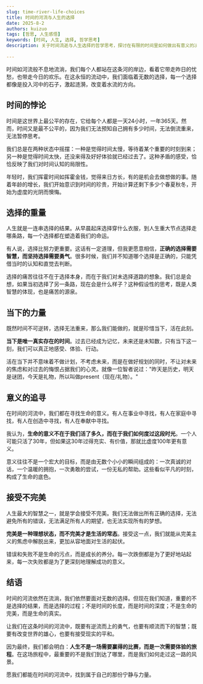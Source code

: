 ```yaml
---
slug: time-river-life-choices
title: 时间的河流与人生的选择
date: 2025-8-2
authors: kuizuo
tags: [哲思, 人生感悟]
keywords: [时间, 人生, 选择, 哲学思考]
description: 关于时间流逝与人生选择的哲学思考，探讨在有限的时间里如何做出有意义的决定。
 
---
```


时间如河流般不息地流淌，我们每个人都站在这条河的岸边，看着它带走昨日的忧愁，也带走今日的欢乐。在这永恒的流动中，我们面临着无数的选择，每一个选择都像是投入河中的石子，激起涟漪，改变着水流的方向。

<!-- truncate -->

## 时间的悖论

时间是这世界上最公平的存在，它给每个人都是一天24小时，一年365天。然而，时间又是最不公平的，因为我们无法预知自己拥有多少时间，无法倒流重来，无法暂停思考。

我们总是在两种状态中摇摆：一种是觉得时间太慢，等待着某个重要的时刻到来；另一种是觉得时间太快，还没来得及好好体验就已经过去了。这种矛盾的感受，恰恰反映了我们对时间认知的局限性。

年轻时，我们挥霍时间如挥霍金钱，觉得来日方长，有的是机会去做想做的事。随着年龄的增长，我们开始意识到时间的珍贵，开始计算还剩下多少个春夏秋冬，开始为虚度的光阴而懊悔。

## 选择的重量

人生就是一连串选择的结果。从早晨起床选择穿什么衣服，到人生重大节点选择走哪条路，每一个选择都在塑造着我们的命运。

有人说，选择比努力更重要。这话有一定道理，但我更愿意相信，**正确的选择需要智慧，而坚持选择需要勇气**。很多时候，我们并不知道哪个选择是正确的，只能凭借当时的认知和直觉去判断。

选择的痛苦往往不在于选择本身，而在于我们对未选择道路的想象。我们总是会想，如果当初选择了另一条路，现在会是什么样子？这种假设性的思考，既是人类智慧的体现，也是痛苦的源泉。

## 当下的力量

既然时间不可逆转，选择无法重来，那么我们能做的，就是珍惜当下，活在此刻。

**当下是唯一真实存在的时间**。过去已经成为记忆，未来还是未知数，只有当下这一刻，我们可以真正地感受、体验、行动。

活在当下并不意味着不做计划，不考虑未来，而是在做好规划的同时，不让对未来的焦虑和对过去的悔恨占据我们的心灵。就像一位智者说过："昨天是历史，明天是谜团，今天是礼物，所以叫做present（现在/礼物）。"

## 意义的追寻

在时间的河流中，我们都在寻找生命的意义。有人在事业中寻找，有人在家庭中寻找，有人在创造中寻找，有人在奉献中寻找。

我认为，**生命的意义不在于我们活了多久，而在于我们如何度过这段时光**。一个人可能只活了30年，但如果这30年过得充实、有价值，那就比虚度100年更有意义。

意义往往不是一个宏大的目标，而是由无数个小小的瞬间组成的：一次真诚的对话，一个温暖的拥抱，一次勇敢的尝试，一份无私的帮助。这些看似平凡的时刻，构成了生命的底色。

## 接受不完美

人生最大的智慧之一，就是学会接受不完美。我们无法做出所有正确的选择，无法避免所有的错误，无法满足所有人的期望，也无法实现所有的梦想。

**完美是一种理想状态，而不完美才是生活的常态**。接受这一点，我们就能从完美主义的焦虑中解脱出来，更加从容地面对生活的起伏。

错误和失败不是生命的污点，而是成长的养分。每一次跌倒都是为了更好地站起来，每一次失败都是为了更深刻地理解成功的意义。

## 结语

时间的河流依然在流淌，我们依然要面对无数的选择。但现在我们知道，重要的不是选择的结果，而是选择的过程；不是时间的长度，而是时间的深度；不是生命的完美，而是生命的真实。

让我们在这条时间的河流中，既要有逆流而上的勇气，也要有顺流而下的智慧；既要有改变世界的雄心，也要有接受现实的平和。

因为最终，我们都会明白：**人生不是一场需要赢得的比赛，而是一次需要体验的旅程**。在这场旅程中，最重要的不是我们到达了哪里，而是我们如何走过这一路的风景。


愿我们都能在时间的河流中，找到属于自己的那份宁静与力量。
